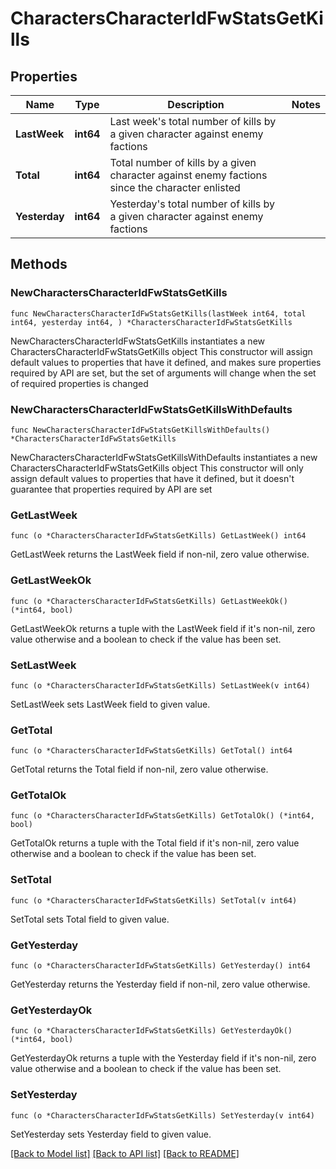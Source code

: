 # CharactersCharacterIdFwStatsGetKills

## Properties

Name | Type | Description | Notes
------------ | ------------- | ------------- | -------------
**LastWeek** | **int64** | Last week&#39;s total number of kills by a given character against enemy factions | 
**Total** | **int64** | Total number of kills by a given character against enemy factions since the character enlisted | 
**Yesterday** | **int64** | Yesterday&#39;s total number of kills by a given character against enemy factions | 

## Methods

### NewCharactersCharacterIdFwStatsGetKills

`func NewCharactersCharacterIdFwStatsGetKills(lastWeek int64, total int64, yesterday int64, ) *CharactersCharacterIdFwStatsGetKills`

NewCharactersCharacterIdFwStatsGetKills instantiates a new CharactersCharacterIdFwStatsGetKills object
This constructor will assign default values to properties that have it defined,
and makes sure properties required by API are set, but the set of arguments
will change when the set of required properties is changed

### NewCharactersCharacterIdFwStatsGetKillsWithDefaults

`func NewCharactersCharacterIdFwStatsGetKillsWithDefaults() *CharactersCharacterIdFwStatsGetKills`

NewCharactersCharacterIdFwStatsGetKillsWithDefaults instantiates a new CharactersCharacterIdFwStatsGetKills object
This constructor will only assign default values to properties that have it defined,
but it doesn't guarantee that properties required by API are set

### GetLastWeek

`func (o *CharactersCharacterIdFwStatsGetKills) GetLastWeek() int64`

GetLastWeek returns the LastWeek field if non-nil, zero value otherwise.

### GetLastWeekOk

`func (o *CharactersCharacterIdFwStatsGetKills) GetLastWeekOk() (*int64, bool)`

GetLastWeekOk returns a tuple with the LastWeek field if it's non-nil, zero value otherwise
and a boolean to check if the value has been set.

### SetLastWeek

`func (o *CharactersCharacterIdFwStatsGetKills) SetLastWeek(v int64)`

SetLastWeek sets LastWeek field to given value.


### GetTotal

`func (o *CharactersCharacterIdFwStatsGetKills) GetTotal() int64`

GetTotal returns the Total field if non-nil, zero value otherwise.

### GetTotalOk

`func (o *CharactersCharacterIdFwStatsGetKills) GetTotalOk() (*int64, bool)`

GetTotalOk returns a tuple with the Total field if it's non-nil, zero value otherwise
and a boolean to check if the value has been set.

### SetTotal

`func (o *CharactersCharacterIdFwStatsGetKills) SetTotal(v int64)`

SetTotal sets Total field to given value.


### GetYesterday

`func (o *CharactersCharacterIdFwStatsGetKills) GetYesterday() int64`

GetYesterday returns the Yesterday field if non-nil, zero value otherwise.

### GetYesterdayOk

`func (o *CharactersCharacterIdFwStatsGetKills) GetYesterdayOk() (*int64, bool)`

GetYesterdayOk returns a tuple with the Yesterday field if it's non-nil, zero value otherwise
and a boolean to check if the value has been set.

### SetYesterday

`func (o *CharactersCharacterIdFwStatsGetKills) SetYesterday(v int64)`

SetYesterday sets Yesterday field to given value.



[[Back to Model list]](../README.md#documentation-for-models) [[Back to API list]](../README.md#documentation-for-api-endpoints) [[Back to README]](../README.md)


